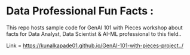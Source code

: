 # Data Professional Fun Facts :
This repo hosts sample code for GenAI 101 with Pieces workshop about facts for Data Analyst, Data Scientist & AI-ML professional to this field..

Link = https://kunalkapade01.github.io/GenAI-101-with-pieces-project../
